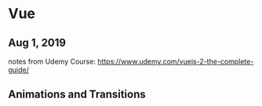 # Vue

Aug 1, 2019
-----------

notes from Udemy Course:
https://www.udemy.com/vuejs-2-the-complete-guide/

## Animations and Transitions

